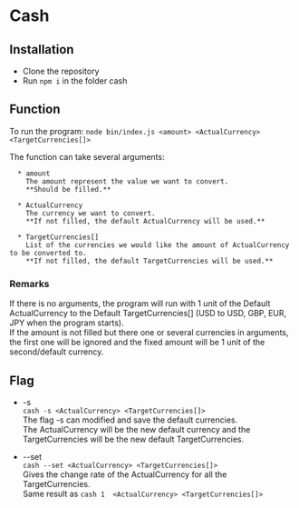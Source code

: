 # Cash


## Installation

* Clone the repository
* Run `npm i` in the folder cash


## Function

To run the program:
`node bin/index.js <amount> <ActualCurrency> <TargetCurrencies[]>`      
  
The function can take several arguments: 

      * amount    
        The amount represent the value we want to convert.       
        **Should be filled.**

      * ActualCurrency   
        The currency we want to convert.     
        **If not filled, the default ActualCurrency will be used.**

      * TargetCurrencies[]        
        List of the currencies we would like the amount of ActualCurrency to be converted to.      
        **If not filled, the default TargetCurrencies will be used.**


 ### Remarks
 If there is no arguments, the program will run with 1 unit of the Default ActualCurrency to the Default TargetCurrencies[] (USD to USD,  GBP, EUR, JPY when the program starts).     
 If the amount is not filled but there one or several currencies in arguments, the first one will be ignored and the fixed amount will be 1 unit of the second/default currency.

## Flag

* -s      
  `cash -s <ActualCurrency> <TargetCurrencies[]>`   
  The flag -s can modified and save the default currencies.     
  The ActualCurrency will be the new default currency and the TargetCurrencies will be the new default TargetCurrencies.
  
 
* --set       
  `cash --set <ActualCurrency> <TargetCurrencies[]>`   
  Gives the change rate of the ActualCurrency for all the TargetCurrencies.    
  Same result as `cash 1  <ActualCurrency> <TargetCurrencies[]>`
